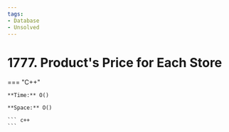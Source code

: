 ```yaml
---
tags:
- Database
- Unsolved
---
```



# 1777. Product's Price for Each Store

=== "C++"

    **Time:** O()

    **Space:** O()

    ``` c++
    ```